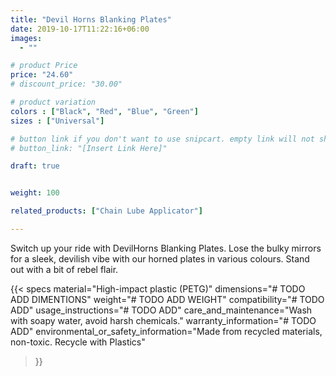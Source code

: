 ```yaml
---
title: "Devil Horns Blanking Plates"
date: 2019-10-17T11:22:16+06:00
images: 
  - ""

# product Price
price: "24.60"
# discount_price: "30.00"

# product variation
colors : ["Black", "Red", "Blue", "Green"]
sizes : ["Universal"]

# button link if you don't want to use snipcart. empty link will not show button
# button_link: "[Insert Link Here]"

draft: true


weight: 100

related_products: ["Chain Lube Applicator"]

---
```


Switch up your ride with DevilHorns Blanking Plates. Lose the bulky mirrors for a sleek, devilish vibe with our horned plates in various colours. Stand out with a bit of rebel flair.

{{< specs
    material="High-impact plastic (PETG)"
    dimensions="# TODO ADD DIMENTIONS"
    weight="# TODO ADD WEIGHT"
    compatibility="# TODO ADD"
    usage_instructions="# TODO ADD"
    care_and_maintenance="Wash with soapy water, avoid harsh chemicals."
    warranty_information="# TODO ADD"
    environmental_or_safety_information="Made from recycled materials, non-toxic. Recycle with Plastics"
>}}
